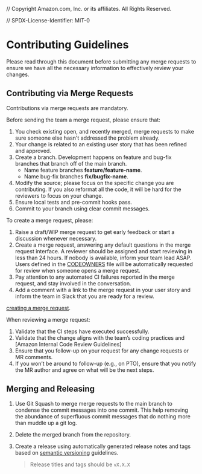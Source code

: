 // Copyright Amazon.com, Inc. or its affiliates. All Rights Reserved.

// SPDX-License-Identifier: MIT-0


# Contributing Guidelines

Please read through this document before submitting any merge requests to ensure we have all the necessary information to effectively review your changes.


## Contributing via Merge Requests

Contributions via merge requests are mandatory.

Before sending the team a merge request, please ensure that:

1. You check existing open, and recently merged, merge requests to make sure someone else hasn't addressed the problem already.
1. Your change is related to an existing user story that has been refined and approved.
1. Create a branch. Development happens on feature and bug-fix branches that branch off of the main branch.
    * Name feature branches **feature/feature-name**.
    * Name bug-fix branches **fix/bugfix-name**.
1. Modify the source; please focus on the specific change you are contributing. If you also reformat all the code, it will be hard for the reviewers to focus on your change.
1. Ensure local tests and pre-commit hooks pass.
1. Commit to your branch using clear commit messages.

To create a merge request, please:

1. Raise a draft/WIP merge request to get early feedback or start a discussion whenever necessary.
1. Create a merge request, answering any default questions in the merge request interface. A reviewer should be assigned and start reviewing in less than 24 hours. If nobody is available, inform your team lead ASAP. Users defined in the [CODEOWNERS](./CODEOWNERS) file will be automatically requested for review when someone opens a merge request.
1. Pay attention to any automated CI failures reported in the merge request, and stay involved in the conversation.
1. Add a comment with a link to the merge request in your user story and inform the team in Slack that you are ready for a review.

[creating a merge request](https://docs.gitlab.com/ee/user/project/merge_requests/creating_merge_requests.html).

When reviewing a merge request:

1. Validate that the CI steps have executed successfully.
1. Validate that the change aligns with the team’s coding practices and [Amazon Internal Code Review Guidelines]
1. Ensure that you follow-up on your request for any change requests or MR comments.
1. If you won’t be around to follow-up (e.g., on PTO), ensure that you notify the MR author and agree on what will be the next steps.

## Merging and Releasing

1. Use Git Squash to merge merge requests to the main branch to condense the commit messages into one commit. This help removing the abundance of superfluous commit messages that do nothing more than muddle up a git log.
1. Delete the merged branch from the repository.
1. Create a release using automatically generated release notes and tags based on [semantic versioning](https://semver.org/) guidelines.

    > Release titles and tags should be `vX.X.X`
